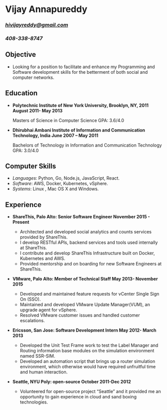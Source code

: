 # Vijay Annapureddy
### *hivijayreddy@gmail.com*
### *408-338-8747*


## **Objective**
- Looking for a position to facilitate and enhance my Programming and Software development skills for the betterment of both social and computer networks.


## **Education**

- **Polytechnic Institute of New York University, Brooklyn, NY, 2011              August 2011- May 2013**

  Masters of Science in Computer Science
  GPA: 3.6/4.0


- **Dhirubhai Ambani Institute of Information and Communication Technology, India      June 2007 – May 2011**

  Bachelors of Technology in Information and Communication Technology
  GPA: 3.0/4.0


## **Computer Skills**
- *Languages*:  Python, Go, Node.js, JavaScript, React.
- *Software*: AWS, Docker, Kubernetes, vSphere.
- *Systems*: Linux , Mac OS X and Windows.


## **Experience**

- **ShareThis, Palo Alto: Senior Software Engineer                        November 2015 - Present** 

  - Architected and developed social analytics and counts services provided by ShareThis.
  - I develop RESTful APIs, backend services and tools used internally at ShareThis.
  - I contribute and develop ShareThis Infrastructure built on Docker, Kubernetes and AWS.
  - Provided mentorship and on boarding for new Software Engineers at ShareThis.


- **VMware, Palo Alto: Member of Technical Staff                           May 2013- November 2015**

  - Developed and maintained feature requests for vCenter Single Sign On (SSO).
  - Maintained and developed VMware Update Manager(VUM), an upgrade agent for vSphere. 
  - Resolved VMware customer issues and handled customer escalations.


- **Ericsson, San Jose: Software Development Intern                           May 2012- March 2013**

  - Developed the Unit Test Frame work to test the Label Manager and Routing information base modules on the simulation environment named SSR-SIM.
  - Developed an automation script that brings up a router simulation environment, which otherwise would have required unfruitful time and human interaction.

- **Seattle, NYU Poly: open-source                                           October 2011-Dec 2012**

  - Volunteered for open-source project “Seattle” and it provided me an opportunity to gain experience in cloud and sand boxing technologies.
